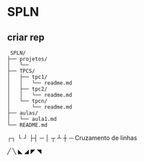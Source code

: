 # SPLN

## criar rep

```
 SPLN/
├── projetos/
│   └──
├── TPCS/
│   ├── tpc1/
│   │   └── readme.md
│   ├── tpc2/
│   │   └── readme.md
│   └── tpcn/
│       └── readme.md
├── aulas/
│   └── aula1.md
└── README.md
```

┌┐ └ ┘ ├┤ ─ │ ┬ ┴ ┼ ─ Cruzamento de linhas

╱ ╲ ◣ ◢ ◤ ◥
